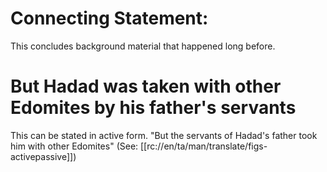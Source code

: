 # Connecting Statement:

This concludes background material that happened long before.

# But Hadad was taken with other Edomites by his father's servants

This can be stated in active form. "But the servants of Hadad's father took him with other Edomites" (See: [[rc://en/ta/man/translate/figs-activepassive]])


